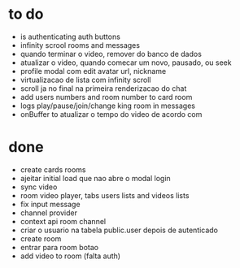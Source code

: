 # to do

- is authenticating auth buttons
- infinity scrool rooms and messages
- quando terminar o video, remover do banco de dados
- atualizar o video, quando comecar um novo, pausado, ou seek
- profile modal com edit avatar url, nickname
- virtualizacao de lista com infinity scroll
- scroll ja no final na primeira renderizacao do chat
- add users numbers and room number to card room
- logs play/pause/join/change king room in messages
- onBuffer to atualizar o tempo do video de acordo com

# done

- create cards rooms
- ajeitar initial load que nao abre o modal login
- sync video
- room video player, tabs users lists and videos lists
- fix input message
- channel provider
- context api room channel
- criar o usuario na tabela public.user depois de autenticado
- create room
- entrar para room botao
- add video to room (falta auth)
